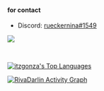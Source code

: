 <h4 align="left">for contact</h4>

 - Discord: [rueckernina#1549](https://discord.com/users/391688185727418382)

![](https://komarev.com/ghpvc/?username=itzgonza)

<br/>

<a href="https://github.com/itzgonza"><img alt="itzgonza's Top Languages" src="https://github-readme-stats.vercel.app/api/top-langs/?username=superblaubeere27&&theme=light&show_icons=true&count_private=true&layout=compact&langs_count=10&a&bg_color=31240,18142214,5b6cb7&title_color=fff&text_color=fff" /></a>
  <br/>
  
<a href="https://github.com/itzgonza/"><img alt="RivaDarlin Activity Graph" src="https://activity-graph.herokuapp.com/graph?username=itzgonza&bg_color=0D1117&color=5BCDEC&line=5BCDEC&point=FFFFFF&hide_border=true" /></a>

<br/>
